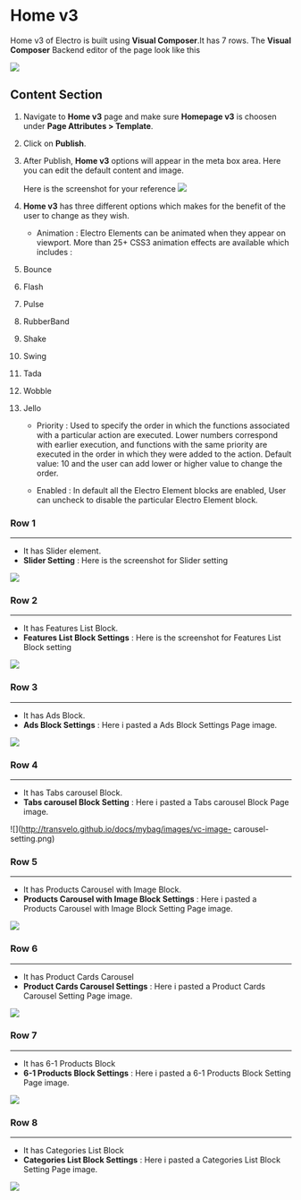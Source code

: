 # Home v3

Home v3 of Electro is built using **Visual Composer**.It has 7 rows. The **Visual Composer** Backend editor of the page look like this

![](http://transvelo.github.io/docs/electro/images/home-v3-setting.png)

## Content Section

1. Navigate to **Home v3** page and make sure **Homepage v3** is choosen under **Page Attributes > Template**.
2. Click on **Publish**.
3. After Publish, **Home v3** options will appear in the meta box area. Here you can edit the default content and image.

    Here is the screenshot for your reference
    ![](http://transvelo.github.io/docs/electro/images/home-v2-option.png)

4. **Home v3** has three different options which makes for the benefit of the user to change as they wish.

    * Animation : Electro Elements can be animated when they appear on viewport. More than 25+ CSS3 animation effects are available which includes :

1. Bounce
2. Flash
3. Pulse
4. RubberBand
5. Shake
6. Swing
7. Tada
8. Wobble
9. Jello

    * Priority : Used to specify the order in which the functions associated with a particular action are executed. Lower numbers correspond with earlier execution, and functions with the same priority are executed in the order in which they were added to the action. Default value: 10 and the user can add lower or higher value to change the order.

    * Enabled : In default all the Electro Element blocks are enabled, User can uncheck to disable the particular Electro Element block.

### Row 1
---
* It has Slider element.
* **Slider Setting** : Here is the screenshot for Slider setting

![](http://transvelo.github.io/docs/electro/images/home-v1-slider-setting.png)

### Row 2
---
* It has Features List Block.
* **Features List Block Settings** : Here is the screenshot for Features List Block setting

![](http://transvelo.github.io/docs/electro/images/home-v1-ads-setting.png)


### Row 3
---
* It has Ads Block.
* **Ads Block Settings** : Here i pasted a Ads Block Settings Page image.

![](http://transvelo.github.io/docs/mybag/images/vc-mybag-blog-setting.png)

### Row 4
---
* It has Tabs carousel Block.
* **Tabs carousel Block Setting** : Here i pasted a Tabs carousel Block Page image.

![](http://transvelo.github.io/docs/mybag/images/vc-image- carousel-setting.png)

### Row 5
---
* It has Products Carousel with Image Block.
* **Products Carousel with Image Block Settings** : Here i pasted a Products Carousel with Image Block Setting Page image.

![](http://transvelo.github.io/docs/mybag/images/vc-products-element-setting.png)

### Row 6
---
* It has Product Cards Carousel
* **Product Cards Carousel Settings** : Here i pasted a Product Cards Carousel Setting Page image.

![](http://transvelo.github.io/docs/mybag/images/vc-products-element-setting.png)

### Row 7
---
* It has 6-1 Products Block
* **6-1 Products Block Settings** : Here i pasted a 6-1 Products Block Setting Page image.

![](http://transvelo.github.io/docs/mybag/images/vc-products-element-setting.png)

### Row 8
---
* It has Categories List Block
* **Categories List Block Settings** : Here i pasted a Categories List Block Setting Page image.

![](http://transvelo.github.io/docs/mybag/images/vc-products-element-setting.png)

